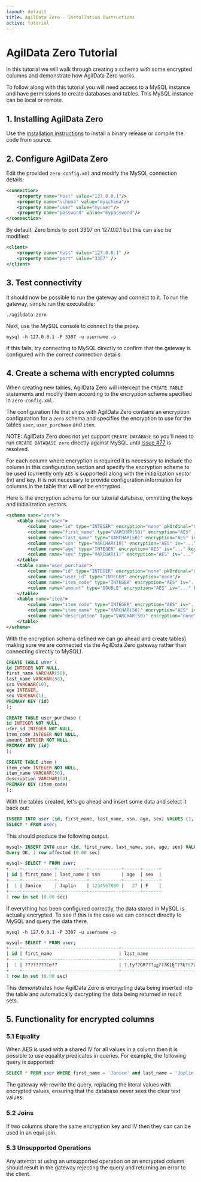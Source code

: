 ```yaml
---
layout: default
title: AgilData Zero - Installation Instructions
active: tutorial
---
```


# AgilData Zero Tutorial

In this tutorial we will walk through creating a schema with some encrypted columns and demonstrate how AgilData Zero works.

To follow along with this tutorial you will need access to a MySQL instance and have permissions to create databases and tables. This MySQL instance can be local or remote.

## 1. Installing AgilData Zero

Use the [installation instructions](install.html) to install a binary release or compile the code from source.

## 2. Configure AgilData Zero

Edit the provided `zero-config.xml` and modify the MySQL connection details:

``` xml
<connection>
	<property name="host" value="127.0.0.1"/>
	<property name="schema" value="myschema"/>
	<property name="user" value="myuser"/>
	<property name="password" value="mypassword"/>
</connection>
```

By default, Zero binds to port 3307 on 127.0.0.1 but this can also be modified:

```xml
<client>
	<property name="host" value="127.0.0.1" />
	<property name="port" value="3307" />
</client>
```

## 3. Test connectivity

It should now be possible to run the gateway and connect to it. To run the gateway, simple run the executable:

```
./agildata-zero
```

Next, use the MySQL console to connect to the proxy.

```
mysql -h 127.0.0.1 -P 3307 -u username -p
```

If this fails, try connecting to MySQL directly to confirm that the gateway is configured with the correct connection details.

## 4. Create a schema with encrypted columns

When creating new tables, AgilData Zero will intercept the `CREATE TABLE` statements and modify them according to the encryption scheme specified in `zero-config.xml`.

The configuration file that ships with AgilData Zero contains an encryption configuration for a `zero` schema and specifies the encryption to use for the tables `user`, `user_purchase` and `item`.

NOTE: AgilData Zero does not yet support `CREATE DATABASE` so you'll need to run `CREATE DATABASE zero` directly against MySQL until [Issue #77](https://github.com/AgilData/agildata-zero/issues/77) is resolved.

For each column where encryption is required it is necessary to include the column in this configuration section and specify the encryption scheme to be used (currently only `AES` is supported) along with the initialization vector (iv) and key. It is not necessary to provide configuration information for columns in the table that will not be encrypted.

Here is the encryption schema for our tutorial database, ommitting the keys and initialization vectors.

```xml
<schema name="zero">
	<table name="user">
		<column name="id" type="INTEGER" encryption="none" pkOrdinal="0"/>
		<column name="first_name" type="VARCHAR(50)" encryption="AES" iv="..." key="..."/>
		<column name="last_name" type="VARCHAR(50)" encryption="AES" iv="..." key="..."/>
		<column name="ssn" type="VARCHAR(10)" encryption="AES" iv="..." key="..."/>
		<column name="age" type="INTEGER" encryption="AES" iv="..." key="..."/>
		<column name="sex" type="VARCHAR(1)" encryption="AES" iv="..." key="..."/>
	</table>
	<table name="user_purchase">
		<column name="id" type="INTEGER" encryption="none" pkOrdinal="0"/>
		<column name="user_id" type="INTEGER" encryption="none"/>
		<column name="item_code" type="INTEGER" encryption="AES" iv="..." key="..."/>
		<column name="amount" type="DOUBLE" encryption="AES" iv="..." key="..."/>
	</table>
	<table name="item">
		<column name="item_code" type="INTEGER" encryption="AES" iv="..." key="..."/>
		<column name="item_name" type="VARCHAR(50)" encryption="AES" iv="..." key="..."/>
        <column name="description" type="VARCHAR(50)" encryption="none"/>
	</table>
</schema>
```

With the encryption schema defined we can go ahead and create tables) making sure we are connected via the AgilData Zero gateway rather than connecting directly to MySQL).

```sql
CREATE TABLE user (
id INTEGER NOT NULL,
first_name VARCHAR(50),
last_name VARCHAR(50),
ssn VARCHAR(10),
age INTEGER,
sex VARCHAR(1),
PRIMARY KEY (id)
);

CREATE TABLE user_purchase (
id INTEGER NOT NULL,
user_id INTEGER NOT NULL,
item_code INTEGER NOT NULL,
amount INTEGER NOT NULL,
PRIMARY KEY (id)
);

CREATE TABLE item (
item_code INTEGER NOT NULL,
item_name VARCHAR(50),
description VARCHAR(50),
PRIMARY KEY (item_code)
);
```

With the tables created, let's go ahead and insert some data and select it back out:

```sql
INSERT INTO user (id, first_name, last_name, ssn, age, sex) VALUES (1, 'Janice', 'Joplin', '1234567890', 27, 'F');
SELECT * FROM user;
```

This should produce the following output.

```sql
mysql> INSERT INTO user (id, first_name, last_name, ssn, age, sex) VALUES (1, 'Janice', 'Joplin', '1234567890', 27, 'F');
Query OK, 1 row affected (0.00 sec)

mysql> SELECT * FROM user;
+----+------------+-----------+------------+------+------+
| id | first_name | last_name | ssn        | age  | sex  |
+----+------------+-----------+------------+------+------+
|  1 | Janice     | Joplin    | 1234567890 |   27 | F    |
+----+------------+-----------+------------+------+------+
1 row in set (0.00 sec)
```

If everything has been configured correctly, the data stored in MySQL is actually encrypted. To see if this is the case we can connect directly to MySQL and query the data there.

```
mysql -h 127.0.0.1 -P 3307 -u username -p
```

```sql
mysql> SELECT * FROM user;
+----+------------------------------------+------------------------------------+----------------------------------------+--------------------------------------+-------------------------------+
| id | first_name                         | last_name                          | ssn                                    | age                                  | sex                           |
+----+------------------------------------+------------------------------------+----------------------------------------+--------------------------------------+-------------------------------+
|  1 | ????????Cơ??                       | ?.ty??GR???џǥ???K{ɧ^??k?6????      | ?.ty??GR??!?=?-]??)?&                  | ??X                                  | ?.ty??GR??g?@T?v???ƭ?\r?o     |
+----+------------------------------------+------------------------------------+----------------------------------------+--------------------------------------+-------------------------------+
1 row in set (0.00 sec)
```

This demonstrates how AgilData Zero is encrypting data being inserted into the table and automatically decrypting the data being returned in result sets.

## 5. Functionality for encrypted columns

### 5.1 Equality

When AES is used with a shared IV for all values in a column then it is possible to use equality predicates in queries. For example, the following query is supported:

``` sql
SELECT * FROM user WHERE first_name = 'Janice' and last_name = 'Joplin'
```

The gateway will rewrite the query, replacing the literal values with encrypted values, ensuring that the database never sees the clear text values.


### 5.2 Joins

If two columns share the same encryption key and IV then they can can be used in an equi-join.

### 5.3 Unsupported Operations

Any attempt at using an unsupported operation on an encrypted column should result in the gateway rejecting the query and returning an error to the client.
